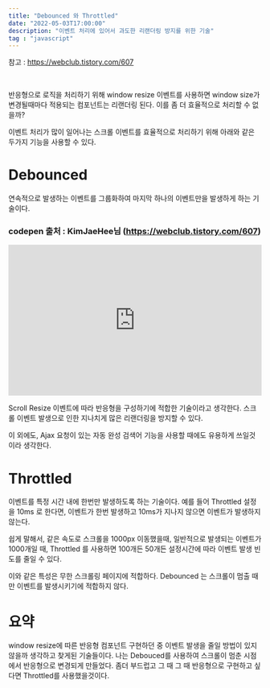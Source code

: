 ```yaml
---
title: "Debounced 와 Throttled"
date: "2022-05-03T17:00:00"
description: "이벤트 처리에 있어서 과도한 리랜더링 방지를 위한 기술"
tag : "javascript"
---
```


참고 : https://webclub.tistory.com/607

<br>


반응형으로 로직을 처리하기 위해 window resize 이벤트를 사용하면 window size가 변경될때마다 적용되는 컴포넌트는 리랜더링 된다. 이를 좀 더 효율적으로 처리할 수 없을까?

이벤트 처리가 많이 일어나는 스크롤 이벤트를 효율적으로 처리하기 위해 아래와 같은 두가지 기능을 사용할 수 있다.
# Debounced

연속적으로 발생하는 이벤트를 그룹화하여 마지막 하나의 이벤트만을 발생하게 하는 기술이다. 


### codepen 출처 : KimJaeHee님 (https://webclub.tistory.com/607)

<iframe height="300" style="width: 100%;" scrolling="no" title="Debounce. Trailing" src="https://codepen.io/jaehee/embed/XoKeRW?default-tab=html%2Cresult&theme-id=dark" frameborder="no" loading="lazy" allowtransparency="true" allowfullscreen="true">
  See the Pen <a href="https://codepen.io/jaehee/pen/XoKeRW">
  Debounce. Trailing</a> by jaeheekim (<a href="https://codepen.io/jaehee">@jaehee</a>)
  on <a href="https://codepen.io">CodePen</a>.
</iframe>

<br />

Scroll Resize 이벤트에 따라 반응형을 구성하기에 적합한 기술이라고 생각한다. 스크롤 이벤트 발생으로 인한 지나치게 많은 리랜더링을 방지할 수 있다.

이 외에도, Ajax 요청이 있는 자동 완성 검색어 기능을 사용할 때에도 유용하게 쓰일것이라 생각한다.



# Throttled 
이벤트를 특정 시간 내에 한번만 발생하도록 하는 기술이다. 예를 들어 Throttled 설정을 10ms 로 한다면, 이벤트가 한번 발생하고 10ms가 지나지 않으면 이벤트가 발생하지 않는다.

쉽게 말해서, 같은 속도로 스크롤을 1000px 이동했을때, 일반적으로 발생되는 이벤트가 1000개일 때, Throttled 를 사용하면 100개든 50개든 설정시간에 따라 이벤트 발생 빈도를 줄일 수 있다.

이와 같은 특성은 무한 스크롤링 페이지에 적합하다. Debounced 는 스크롤이 멈출 때만 이벤트를 발생시키기에 적합하지 않다.


# 요약

window resize에 따른 반응형 컴포넌트 구현하던 중 이벤트 발생을 줄일 방법이 있지 않을까 생각하고 찾게된 기술들이다. 나는 Debouced를 사용하여 스크롤이 멈춘 시점에서 반응형으로 변경되게 만들었다. 좀더 부드럽고 그 때 그 때 반응형으로 구현하고 싶다면 Throttled를 사용했을것이다.